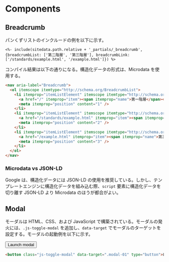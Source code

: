 # Components

## Breadcrumb

パンくずリストのインクルードの例を以下に示す。

```
<%- include(sitedata.path.relative + '_partials/_breadcrumb', {breadcrumbList: ['第二階層', '第三階層'], breadcrumbLink: ['/standards/example.html', '/example.html']}) %>
```

コンパイル結果は以下の通りになる。構造化データの形式は、Microdata を使用する。

``` html
<nav aria-label="Breadcrumb">
  <ol itemscope itemtype="http://schema.org/BreadcrumbList">
    <li itemprop="itemListElement" itemscope itemtype="http://schema.org/ListItem">
      <a href="/" itemprop="item"><span itemprop="name">第一階層</span></a>
      <meta itemprop="position" content="1" />
    </li>
    <li itemprop="itemListElement" itemscope itemtype="http://schema.org/ListItem">
      <a href="/standards/example.html" itemprop="item"><span itemprop="name">第二階層</span></a>
      <meta itemprop="position" content="2" />
    </li>
    <li itemprop="itemListElement" itemscope itemtype="http://schema.org/ListItem" aria-current="page">
      <a href="/example.html" itemprop="item"><span itemprop="name">第三階層</span></a>
      <meta itemprop="position" content="3" />
    </li>
  </ol>
</nav>
```

### Microdata vs JSON-LD

Google は、構造化データには JSON-LD の使用を推奨している。しかし、テンプレートエンジンに構造化データを組み込む際、`script` 要素に構造化データを切り離す JSON-LD より Microdata のほうが都合がよい。

## Modal

モーダルは HTML、CSS、および JavaScript で構築されている。モーダルの発火には、`.js-toggle-modal` を追加し、`data-target` でモーダルのターゲットを設定する。モーダルの起動例を以下に示す。

<button class="js-toggle-modal" data-target=".modal-01" type="button">Launch modal</button>
``` html
<button class="js-toggle-modal" data-target=".modal-01" type="button">Launch modal</button>
```
<modal />
